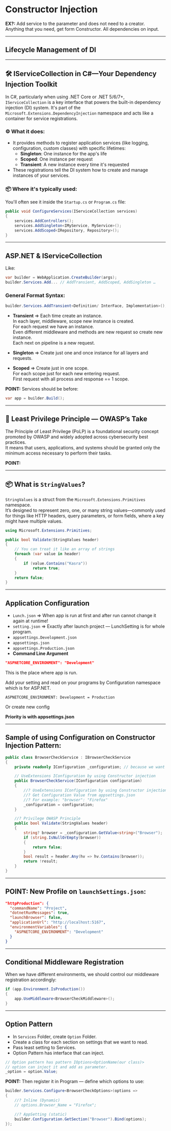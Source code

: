 # Constructor Injection

**EX?:** Add service to the parameter and does not need to a creator.  
Anything that you need, get form Constructor. All dependencies on input.

---

## Lifecycle Management of DI

---

## 🛠️ IServiceCollection in C#—Your Dependency Injection Toolkit

In C#, particularly when using .NET Core or .NET 5/6/7+, `IServiceCollection` is a key interface that powers the built-in dependency injection (DI) system. It's part of the `Microsoft.Extensions.DependencyInjection` namespace and acts like a container for service registrations.

### ⚙️ What it does:

- It provides methods to register application services (like logging, configuration, custom classes) with specific lifetimes:
  - **Singleton**: One instance for the app's life
  - **Scoped**: One instance per request
  - **Transient**: A new instance every time it's requested
- These registrations tell the DI system how to create and manage instances of your services.

### 📦 Where it's typically used:

You'll often see it inside the `Startup.cs` or `Program.cs` file:

```csharp
public void ConfigureServices(IServiceCollection services)
{
    services.AddControllers();
    services.AddSingleton<IMyService, MyService>();
    services.AddScoped<IRepository, Repository>();
}
```

---

## ASP.NET & IServiceCollection

Like:

```csharp
var builder = WebApplication.CreateBuilder(args);
builder.Services.Add... // AddTransient, AddScoped, AddSingleton …
```

### General Format Syntax:

```csharp
builder.Services.AddTransient<Definition/ InterFace, Implementation>();
```

- **Transient** ⇒ Each time create an instance.  
  In each layer, middleware, scope new instance is created.  
  For each request we have an instance.  
  Even different middleware and methods are new request so create new instance.  
  Each next on pipeline is a new request.

- **Singleton** ⇒ Create just one and once instance for all layers and requests.

- **Scoped** ⇒ Create just in one scope.  
  For each scope just for each new entering request.  
  First request with all process and response == 1 scope.

**POINT:** Services should be before:

```csharp
var app = builder.Build();
```

---

## 🔐 Least Privilege Principle — OWASP’s Take

The Principle of Least Privilege (PoLP) is a foundational security concept promoted by OWASP and widely adopted across cybersecurity best practices.  
It means that users, applications, and systems should be granted only the minimum access necessary to perform their tasks.

**POINT:**

---

## 📦 What is `StringValues`?

`StringValues` is a struct from the `Microsoft.Extensions.Primitives` namespace.  
It’s designed to represent zero, one, or many string values—commonly used for things like HTTP headers, query parameters, or form fields, where a key might have multiple values.

```csharp
using Microsoft.Extensions.Primitives;

public bool Validate(StringValues header)
{
    // You can treat it like an array of strings
    foreach (var value in header)
    {
        if (value.Contains("Kasra"))
            return true;
    }
    return false;
}
```

---

## Application Configuration

- `Lunch.json` ⇒ When app is run at first and after run cannot change it again at runtime!
- `setting.json` ⇒ Exactly after launch project — LunchSetting is for whole program.
- `appsettings.Development.json`
- `appsettings.json`
- `appsettings.Production.json`
- **Command Line Argument**

```json
"ASPNETCORE_ENVIRONMENT": "Development"
```

This is the place where app is run.

Add your setting and read on your programs by Configuration namespace which is for ASP.NET.

```
ASPNETCORE_ENVIRONMENT: Development = Production
```

Or create new config

**Priority is with appsettings.json**

---

## Sample of using Configuration on Constructor Injection Pattern:

```csharp
public class BrowserCheckService : IBrowserCheckService
{
    private readonly IConfiguration _configuration; // because we want to use IConfiguration to get values from appsettings.json in Constructor injection

    // UseExtensions IConfiguration by using Constructor injection
    public BrowserCheckService(IConfiguration configuration)
    {
        //? UseExtensions IConfiguration by using Constructor injection
        //? Get Configuration Value from appsettings.json
        //? For example: "browser": "Firefox"
        _configuration = configuration;
    }

    //? Privilege OWASP Principle
    public bool Validate(StringValues header)
    {
        string? browser = _configuration.GetValue<string>("Browser");
        if (string.IsNullOrEmpty(browser))
        {
            return false;
        }
        bool result = header.Any(hv => hv.Contains(browser));
        return !result;
    }
}
```

---

## POINT: New Profile on `launchSettings.json`:

```json
"httpProduction": {
  "commandName": "Project",
  "dotnetRunMessages": true,
  "launchBrowser": false,
  "applicationUrl": "http://localhost:5167",
  "environmentVariables": {
    "ASPNETCORE_ENVIRONMENT": "Development"
  }
}
```

---

## Conditional Middleware Registration

When we have different environments, we should control our middleware registration accordingly:

```csharp
if (app.Environment.IsProduction())
{
    app.UseMiddleware<BrowserCheckMiddleware>();
}
```

---

## Option Pattern

- In `Services` Folder, create `Option` Folder.
- Create a class for each section on settings that we want to read.
- Pass least setting to Services.
- Option Pattern has interface that can inject.

```csharp
// Option pattern has pattern IOptions<OptionName(our class)>
// option can inject it and add as parameter.
_option = option.Value;
```

**POINT:** Then register it in Program — define which options to use:

```csharp
builder.Services.Configure<BrowserCheckOptions>(options =>
{
    //? Inline (Dynamic)
    // options.Browser_Name = "Firefox";

    //? AppSetting (static)
    builder.Configuration.GetSection("Browser").Bind(options);
});
```
